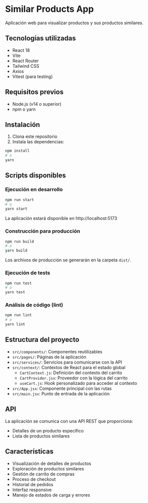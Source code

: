 # Similar Products App

Aplicación web para visualizar productos y sus productos similares.

## Tecnologías utilizadas

- React 18
- Vite
- React Router
- Tailwind CSS
- Axios
- Vitest (para testing)

## Requisitos previos

- Node.js (v14 o superior)
- npm o yarn

## Instalación

1. Clona este repositorio
2. Instala las dependencias:

```bash
npm install
# o
yarn
```

## Scripts disponibles

### Ejecución en desarrollo

```bash
npm run start
# o
yarn start
```

La aplicación estará disponible en http://localhost:5173

### Construcción para producción

```bash
npm run build
# o
yarn build
```

Los archivos de producción se generarán en la carpeta `dist/`.

### Ejecución de tests

```bash
npm run test
# o
yarn test
```

### Análisis de código (lint)

```bash
npm run lint
# o
yarn lint
```

## Estructura del proyecto

- `src/components/`: Componentes reutilizables
- `src/pages/`: Páginas de la aplicación
- `src/services/`: Servicios para comunicarse con la API
- `src/context/`: Contextos de React para el estado global
  - `CartContext.js`: Definición del contexto del carrito
  - `CartProvider.jsx`: Proveedor con la lógica del carrito
  - `useCart.js`: Hook personalizado para acceder al contexto
- `src/App.jsx`: Componente principal con las rutas
- `src/main.jsx`: Punto de entrada de la aplicación

## API

La aplicación se comunica con una API REST que proporciona:
- Detalles de un producto específico
- Lista de productos similares

## Características

- Visualización de detalles de productos
- Exploración de productos similares
- Gestión de carrito de compras
- Proceso de checkout
- Historial de pedidos
- Interfaz responsive
- Manejo de estados de carga y errores
